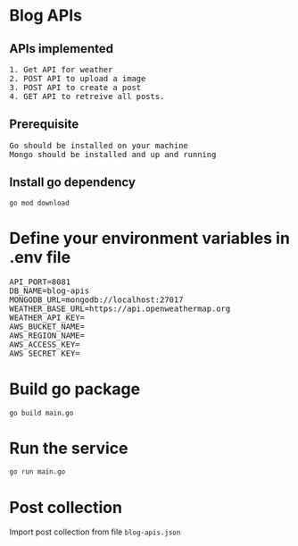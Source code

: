 # Blog APIs

## APIs implemented

<pre>
1. Get API for weather 
2. POST API to upload a image
3. POST API to create a post
4. GET API to retreive all posts.
</pre>

## Prerequisite

<pre>
Go should be installed on your machine
Mongo should be installed and up and running
</pre>

## Install go dependency

```
go mod download
```

# Define your environment variables in .env file

<pre>
API_PORT=8081
DB_NAME=blog-apis
MONGODB_URL=mongodb://localhost:27017
WEATHER_BASE_URL=https://api.openweathermap.org
WEATHER_API_KEY=
AWS_BUCKET_NAME=
AWS_REGION_NAME=
AWS_ACCESS_KEY=
AWS_SECRET_KEY=
</pre>

# Build go package

```
go build main.go
```

# Run the service

```
go run main.go
```

# Post collection

Import post collection from file `blog-apis.json`
